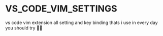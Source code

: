 # VS_CODE_VIM_SETTINGS
vs code vim extension all setting and key binding thats i use in every day you should try 🤩😍

